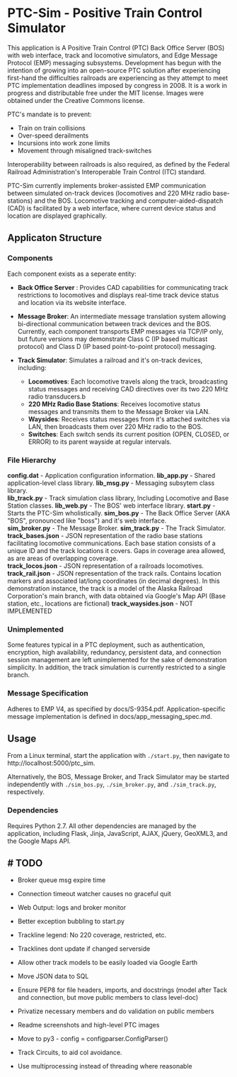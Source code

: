 # PTC-Sim - Positive Train Control Simulator

This application is A Positive Train Control (PTC) Back Office Server (BOS) with web interface, track and locomotive simulators, and Edge Message Protocol (EMP) messaging subsystems. Development has begun with the intention of growing into an open-source PTC solution after experiencing first-hand the difficulties railroads are experiencing as they attempt to meet PTC implementation deadlines imposed by congress in 2008. It is a work in progress and distributable free under the MIT license. Images were obtained under the Creative Commons license.

PTC's mandate is to prevent:

* Train on train collisions
* Over-speed derailments
* Incursions into work zone limits
* Movement through misaligned track-switches
  
Interoperability between railroads is also required, as defined by the Federal Railroad Administration's Interoperable Train Control (ITC) standard.

PTC-Sim currently implements broker-assisted EMP communication between simulated on-track devices (locomotives and 220 MHz radio base-stations) and the BOS. Locomotive tracking and computer-aided-dispatch (CAD) is facilitated by a web interface, where current device status and location are displayed graphically.

## Applicaton Structure

### Components

Each component exists as a seperate entity:

* **Back Office Server** : Provides CAD capabilities for communicating track restrictions to locomotives and displays real-time track device status and location via its website interface.

* **Message Broker**: An intermediate message translation system allowing bi-directional communication between track devices and the BOS.  Currently, each component transports EMP messages via TCP/IP only, but future versions may demonstrate Class C (IP based multicast protocol) and Class D (IP based point-to-point protocol) messaging.

* **Track Simulator**: Simulates a railroad and it's on-track devices, including:  
  * **Locomotives**:  Each locomotive travels along the track, broadcasting status messages and receiving CAD directives over its two 220 MHz radio transducers.b
  * **220 MHz Radio Base Stations**: Receives locomotive status messages and transmits them to the Message Broker via LAN.
  * **Waysides**: Receives status messages from it's attached switches via LAN, then broadcasts them over 220 MHz radio to the BOS.
  * **Switches**: Each switch sends its current position (OPEN, CLOSED, or ERROR) to its parent wayside at regular intervals.

### File Hierarchy

**config.dat** - Application configuration information.
**lib_app.py** - Shared application-level class library.
**lib_msg.py** - Messaging subsytem class library.  
**lib_track.py** - Track simulation class library, Including Locomotive and Base Station classes.
**lib_web.py** - The BOS' web interface library.
**start.py** - Starts the PTC-Sim wholistically.
**sim_bos.py** - The Back Office Server (AKA "BOS", pronounced like "boss") and it's web interface.  
**sim_broker.py** - The Message Broker.
**sim_track.py** - The Track Simulator.  
**track_bases.json** - JSON representation of the radio base stations facilitating locomotive communications. Each base station consists of a unique ID and the track locations it covers. Gaps in coverage area allowed, as are areas of overlapping coverage.  
**track_locos.json** - JSON representation of a railroads locomotives.
**track_rail.json** - JSON representation of the track rails. Contains location markers and associated lat/long coordinates (in decimal degrees). In this demonstration instance, the track is a model of the Alaska Railroad Corporation's main branch, with data obtained via Google's Map API (Base station, etc., locations are fictional)
**track_waysides.json** - NOT IMPLEMENTED

### Unimplemented

Some features typical in a PTC deployment, such as authentication, encryption, high availability, redundancy, persistent data, and connection session management are left unimplemented for the sake of demonstration simplicity. In addition, the track simulation is currently restricted to a single branch.

### Message Specification

Adheres to EMP V4, as specified by docs/S-9354.pdf. Application-specific message implementation is defined in docs/app_messaging_spec.md.

## Usage

From a Linux terminal, start the application with `./start.py`, then navigate to http://localhost:5000/ptc_sim.
  
Alternatively, the BOS, Message Broker, and Track Simulator may be started independently with `./sim_bos.py`, `./sim_broker.py`, and `./sim_track.py`, respectively.

### Dependencies

Requires Python 2.7. All other dependencies are managed by the application, including Flask, Jinja, JavaScript, AJAX, jQuery, GeoXML3, and the Google Maps API.

## # TODO

* Broker queue msg expire time
* Connection timeout watcher causes no graceful quit
* Web Output: logs and broker monitor
* Better exception bubbling to start.py
* Trackline legend: No 220 coverage, restricted, etc.
* Tracklines dont update if changed serverside
  
* Allow other track models to be easily loaded via Google Earth
* Move JSON data to SQL
* Ensure PEP8 for file headers, imports, and docstrings (model after Tack and connection, but move public members to class level-doc)  
* Privatize necessary members and do validation on public members
* Readme screenshots and high-level PTC images
* Move to py3 - config = configparser.ConfigParser()
* Track Circuits, to aid col avoidance.  
* Use multiprocessing instead of threading where reasonable